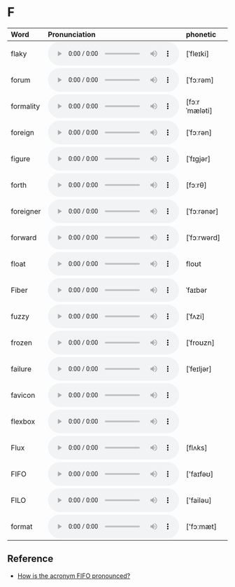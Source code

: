 
# F

| Word  | Pronunciation | phonetic |
| :-- | :-- | :-- |
| flaky | <audio src="/awesome-pronunciation/public/audio/flaky.mp3" controls="controls" controlslist="nodownload"></audio> | [ˈfleɪki] |
| forum | <audio src="/awesome-pronunciation/public/audio/forum.mp3" controls="controls" controlslist="nodownload"></audio> | [ˈfɔːrəm] |
| formality | <audio src="/awesome-pronunciation/public/audio/formality.mp3" controls="controls" controlslist="nodownload"></audio> | [fɔːrˈmæləti] |
| foreign | <audio src="/awesome-pronunciation/public/audio/foreign.mp3" controls="controls" controlslist="nodownload"></audio> | [ˈfɔːrən] |
| figure | <audio src="/awesome-pronunciation/public/audio/figure.mp3" controls="controls" controlslist="nodownload"></audio> | [ˈfɪɡjər] |
| forth | <audio src="/awesome-pronunciation/public/audio/forth.mp3" controls="controls" controlslist="nodownload"></audio> | [fɔːrθ] |
| foreigner | <audio src="/awesome-pronunciation/public/audio/foreigner.mp3" controls="controls" controlslist="nodownload"></audio> | [ˈfɔːrənər] |
| forward | <audio src="/awesome-pronunciation/public/audio/forward.mp3" controls="controls" controlslist="nodownload"></audio> | [ˈfɔːrwərd] |
| float | <audio src="/awesome-pronunciation/public/audio/float.mp3" controls="controls" controlslist="nodownload"></audio> | floʊt |
| Fiber | <audio src="/awesome-pronunciation/public/audio/Fiber.mp3" controls="controls" controlslist="nodownload"></audio> | ˈfaɪbər |
| fuzzy | <audio src="/awesome-pronunciation/public/audio/fuzzy.mp3" controls="controls" controlslist="nodownload"></audio> | [ˈfʌzi] |
| frozen | <audio src="/awesome-pronunciation/public/audio/frozen.mp3" controls="controls" controlslist="nodownload"></audio> | [ˈfroʊzn] |
| failure | <audio src="/awesome-pronunciation/public/audio/failure.mp3" controls="controls" controlslist="nodownload"></audio> | [ˈfeɪljər] |
| favicon | <audio src="/awesome-pronunciation/public/audio/favicon.mp3" controls="controls" controlslist="nodownload"></audio> |  |
| flexbox | <audio src="/awesome-pronunciation/public/audio/flexbox.mp3" controls="controls" controlslist="nodownload"></audio> |  |
| Flux | <audio src="/awesome-pronunciation/public/audio/Flux.mp3" controls="controls" controlslist="nodownload"></audio> | [flʌks] |
| FIFO | <audio src="/awesome-pronunciation/public/audio/FIFO.mp3" controls="controls" controlslist="nodownload"></audio> | ['faɪfəʊ] |
| FILO | <audio src="/awesome-pronunciation/public/audio/FILO.mp3" controls="controls" controlslist="nodownload"></audio> | ['failəu] |
| format | <audio src="/awesome-pronunciation/public/audio/format.mp3" controls="controls" controlslist="nodownload"></audio> | ['fɔːmæt] |

## Reference

- [How is the acronym FIFO pronounced?](https://www.quora.com/How-is-the-acronym-FIFO-pronounced)
